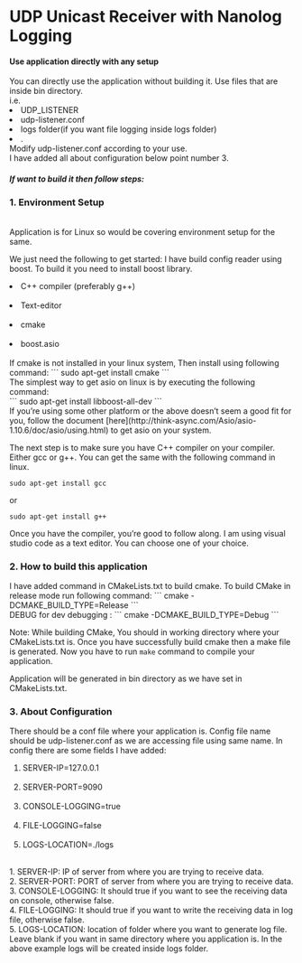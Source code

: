 # UDP Unicast Receiver with Nanolog Logging

<h4> Use application directly with any setup</h4>
You can directly use the application without building it. Use files that are inside bin directory.<br>
i.e. <li> UDP_LISTENER </li> 
    <li> udp-listener.conf</li>
    <li> logs folder(if you want file logging inside logs folder)<li>.<br>
Modify udp-listener.conf according to your use.<br>I have added all about configuration below point number 3.

<br>

<h5> If want to build it then follow steps:</h5>
<h3>1. Environment Setup </h3><br />
Application is for Linux so would be covering environment setup for the same. <br/>

We just need the following to get started:
I have build config reader using boost. To build it you need to install boost library.

<li>C++ compiler (preferably g++) </li><br />
<li>Text-editor </li><br />
<li>cmake </li><br />
<li> boost.asio </li> <br />
If cmake is not installed in your linux system, Then install using following command:
```
sudo apt-get install cmake
```
<br>
The simplest way to get asio on linux is by executing the following command:<br />
```
sudo apt-get install libboost-all-dev  
```
<br>
If you’re using some other platform or the above doesn’t seem a good fit for you, follow the document [here](http://think-async.com/Asio/asio-1.10.6/doc/asio/using.html) to get asio on your system.

The next step is to make sure you have C++ compiler on your compiler. Either gcc or g++.
You can get the same with the following command in linux.

```
sudo apt-get install gcc 
```
or
```
sudo apt-get install g++ 
```

Once you have the compiler, you’re good to follow along. I am using visual studio code as a text editor. You can choose one of your choice.

<h3>2. How to build this application</h3>
I have added command in CMakeLists.txt to build cmake.
To build CMake in release mode run following command:
```
cmake -DCMAKE_BUILD_TYPE=Release
```
<br>DEBUG for dev debugging : 
```
cmake -DCMAKE_BUILD_TYPE=Debug
```

Note: While building CMake, You should in working directory where your CMakeLists.txt is.
Once you have successfully build cmake then a make file is generated. Now you have to run ``` make ``` command to compile your application.
<p> Application will be generated in bin directory as we have set in CMakeLists.txt.</p>

<h3>3. About Configuration</h3>
There should be a conf file where your application is. Config file name should be udp-listener.conf as we are accessing file using same name.
In config there are some fields I have added:
<ol>
<li>SERVER-IP=127.0.0.1 </li><br>
<li>SERVER-PORT=9090    </li><br>
<li>CONSOLE-LOGGING=true</li><br>
<li>FILE-LOGGING=false  </li><br>
<li>LOGS-LOCATION=./logs</li><br>
</ol>
1. SERVER-IP: IP of server from where you are trying to receive data.<br>
2. SERVER-PORT: PORT of server from where you are trying to receive data.<br>
3. CONSOLE-LOGGING: It should true if you want to see the receiving data on console, otherwise false.<br>
4. FILE-LOGGING: It should true if you want to write the receiving data in log file, otherwise false.<br>
5. LOGS-LOCATION: location of folder where you want to generate log file. Leave blank if you want in same directory where you application is. In the above example logs will be created inside logs folder.

